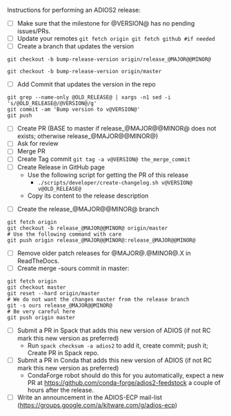 <!--
  Replace the following vars with its corresponding values:
  - @VERSION@ (example 2.9.0)
  - @MAJOR@ (example 2)
  - @MINOR@ (example 9)
  - @OLD_RELEASE@ (example 2.8.3)

-->
Instructions for performing an ADIOS2 release:

- [ ] Make sure that the milestone for @VERSION@ has no pending issues/PRs.
- [ ] Update your remotes
``
git fetch origin
git fetch github #if needed
``
- [ ] Create a branch that updates the version
<!-- If the release_@MAJOR@@MINOR@ already exists -->
```
git checkout -b bump-release-version origin/release_@MAJOR@@MINOR@
```
<!-- else -->
```
git checkout -b bump-release-version origin/master
```
<!-- endif -->
- [ ] Add Commit that updates the version in the repo
```
git grep --name-only @OLD_RELEASE@ | xargs -n1 sed -i 's/@OLD_RELEASE@/@VERSION@/g'
git commit -am 'Bump version to v@VERSION@'
git push
```
- [ ] Create PR (BASE to master if release_@MAJOR@@MINOR@ does not exists; otherwise release_@MAJOR@@MINOR@)
- [ ] Ask for review
- [ ] Merge PR
- [ ] Create Tag commit `git tag -a v@VERSION@ the_merge_commit`
- [ ] Create Release in GitHub page
  - Use the following script for getting the PR of this release
    - `./scripts/developer/create-changelog.sh v@VERSION@ v@OLD_RELEASE@`
  - Copy its content to the release description
<!-- If the release_@MAJOR@@MINOR@ does not exists -->
- [ ] Create the release_@MAJOR@@MINOR@ branch
```
git fetch origin
git checkout -b release_@MAJOR@@MINOR@ origin/master
# Use the following command with care
git push origin release_@MAJOR@@MINOR@:release_@MAJOR@@MINOR@
```
<!-- else -->
- [ ] Remove older patch releases for @MAJOR@.@MINOR@.X in ReadTheDocs.
- [ ] Create merge -sours commit in master:
```
git fetch origin
git checkout master
git reset --hard origin/master
# We do not want the changes master from the release branch
git -s ours release_@MAJOR@@MINOR@
# Be very careful here
git push origin master
```
<!-- endif -->
- [ ] Submit a PR in Spack that adds this new version of ADIOS (if not RC mark this new version as preferred)
  - Run `spack checksum -a adios2` to add it, create commit; push it; Create
    PR in Spack repo.
- [ ] Submit a PR in Conda that adds this new version of ADIOS (if not RC mark this new version as preferred)
  - CondaForge robot should do this for you automatically, expect a new PR at
    https://github.com/conda-forge/adios2-feedstock a couple of hours after the
    release.
- [ ] Write an announcement in the ADIOS-ECP mail-list
  (https://groups.google.com/a/kitware.com/g/adios-ecp)
